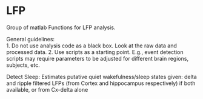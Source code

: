 # LFP

Group of matlab Functions for LFP analysis.

General guidelines:  
     1. Do not use analysis code as a black box. Look at the raw data and processed data. 
     2. Use scripts as a starting point. E.g., event detection scripts may require parameters to be adjusted for different brain regions, subjects, etc.

Detect Sleep:  Estimates putative quiet wakefulness/sleep states given:
    delta and ripple filtered LFPs (from Cortex and hippocampus respectively) if both available, or from Cx-delta alone
